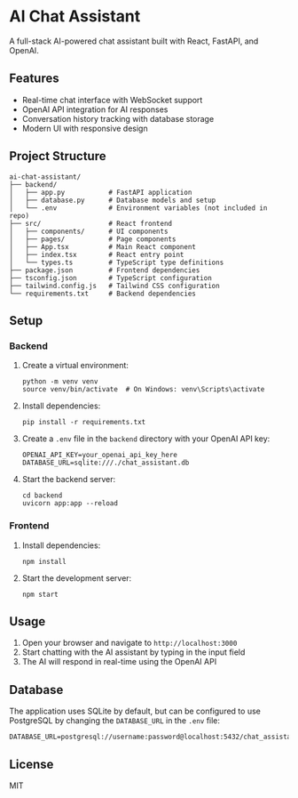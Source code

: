 # AI Chat Assistant

A full-stack AI-powered chat assistant built with React, FastAPI, and OpenAI.

## Features

- Real-time chat interface with WebSocket support
- OpenAI API integration for AI responses
- Conversation history tracking with database storage
- Modern UI with responsive design

## Project Structure

```
ai-chat-assistant/
├── backend/
│   ├── app.py           # FastAPI application
│   ├── database.py      # Database models and setup
│   └── .env             # Environment variables (not included in repo)
├── src/                 # React frontend
│   ├── components/      # UI components
│   ├── pages/           # Page components
│   ├── App.tsx          # Main React component
│   ├── index.tsx        # React entry point
│   └── types.ts         # TypeScript type definitions
├── package.json         # Frontend dependencies
├── tsconfig.json        # TypeScript configuration
├── tailwind.config.js   # Tailwind CSS configuration
└── requirements.txt     # Backend dependencies
```

## Setup

### Backend

1. Create a virtual environment:
   ```
   python -m venv venv
   source venv/bin/activate  # On Windows: venv\Scripts\activate
   ```

2. Install dependencies:
   ```
   pip install -r requirements.txt
   ```

3. Create a `.env` file in the `backend` directory with your OpenAI API key:
   ```
   OPENAI_API_KEY=your_openai_api_key_here
   DATABASE_URL=sqlite:///./chat_assistant.db
   ```

4. Start the backend server:
   ```
   cd backend
   uvicorn app:app --reload
   ```

### Frontend

1. Install dependencies:
   ```
   npm install
   ```

2. Start the development server:
   ```
   npm start
   ```

## Usage

1. Open your browser and navigate to `http://localhost:3000`
2. Start chatting with the AI assistant by typing in the input field
3. The AI will respond in real-time using the OpenAI API

## Database

The application uses SQLite by default, but can be configured to use PostgreSQL by changing the `DATABASE_URL` in the `.env` file:

```
DATABASE_URL=postgresql://username:password@localhost:5432/chat_assistant
```

## License

MIT 